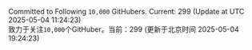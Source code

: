 Committed to Following `10,000` GitHubers. Current: <!-- FOLLOWING_COUNT -->299<!-- FOLLOWING_COUNT --> (Update at UTC <!-- LAST_UPDATED -->2025-05-04 11:24:23<!-- LAST_UPDATED -->)<br>
致力于关注`10,000`个GitHuber。当前：<!-- FOLLOWING_COUNT -->299<!-- FOLLOWING_COUNT --> (更新于北京时间 <!-- LAST_UPDATED_CST -->2025-05-04 19:24:23<!-- LAST_UPDATED_CST -->)
